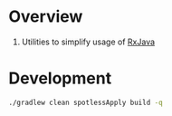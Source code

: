 # Overview

1. Utilities to simplify usage of [RxJava](https://github.com/ReactiveX/RxJava)


# Development

```sh
./gradlew clean spotlessApply build -q
```
